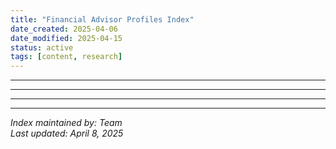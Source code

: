 ```yaml
---
title: "Financial Advisor Profiles Index"
date_created: 2025-04-06
date_modified: 2025-04-15
status: active
tags: [content, research]
---
```


---

---

---

---


*Index maintained by: Team*  
*Last updated: April 8, 2025*
